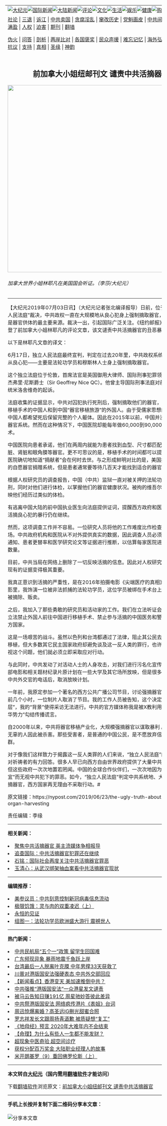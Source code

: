 <a name="1" id="1" target="_blank"></a><span id="1"></span>
<table align=center border="0"><tr><td colspan="2" VALIGN=TOP><a href="https://github.com/lwo265/djy/blob/master/gb/nsc413.md#1"><img src="https://raw.githubusercontent.com/lwo265/www/master/t/djy/1.jpg" title="大纪元"></a><a href="https://github.com/lwo265/djy/blob/master/gb/n24hr.md#1"><img src="https://raw.githubusercontent.com/lwo265/www/master/t/djy/3.jpg" title="国际新闻"></a><a href="https://github.com/lwo265/djy/blob/master/gb/nsc413.md#1"><img src="https://raw.githubusercontent.com/lwo265/www/master/t/djy/4.jpg" title="大陆新闻"></a><a href="https://github.com/lwo265/djy/blob/master/gb/news392.md#1"><img src="https://raw.githubusercontent.com/lwo265/www/master/t/djy/5.jpg" title="评论"></a><a href="https://github.com/lwo265/djy/blob/master/gb/news2007.md#1"><img src="https://raw.githubusercontent.com/lwo265/www/master/t/djy/6.jpg" title="文化"></a><a href="https://github.com/lwo265/djy/blob/master/gb/news2008.md#1"><img src="https://raw.githubusercontent.com/lwo265/www/master/t/djy/7.jpg" title="生活"></a><a href="https://github.com/lwo265/djy/blob/master/gb/ncyule.md#1"><img src="https://raw.githubusercontent.com/lwo265/www/master/t/djy/8.jpg" title="娱乐"></a><a href="https://github.com/lwo265/djy/blob/master/gb/nsc1002.md#1"><img src="https://raw.githubusercontent.com/lwo265/www/master/t/djy/9.jpg" title="健康"><a href="https://www.youlucky.com"><img src="https://raw.githubusercontent.com/lwo265/www/master/t/djy/10.jpg" title="购物"></a><a href="https://donate.epochtimes.com/?utm_medium=epochtimes&utm_source=referral&utm_campaign=donate_button_djyarticleheader"><img src="https://raw.githubusercontent.com/lwo265/www/master/t/djy/12.jpg" title="捐款"></a></td></tr>
<tr><td colspan="2" VALIGN=TOP><a target="_blank" href="https://github.com/lwo265/djy/blob/master/gb/9p.md#1">社论</a> | <a target="_blank" href="https://github.com/lwo265/djy/blob/master/gb/nf5657.md#1">三退</a> | <a target="_blank" href="https://github.com/lwo265/djy/blob/master/gb/nf6124.md#1">诉江</a> | <a target="_blank" href="https://github.com/lwo265/djy/blob/master/gb/nf1176117.md#1">中共卖国</a> | <a target="_blank" href="https://github.com/lwo265/djy/blob/master/gb/nf5773.md#1">贪腐淫乱</a> | <a target="_blank" href="https://github.com/lwo265/djy/blob/master/gb/nf1176115.md#1">窜改历史</a> | <a target="_blank" href="https://github.com/lwo265/djy/blob/master/gb/nf1176107.md#1">党魁画皮</a> | <a target="_blank" href="https://github.com/lwo265/djy/blob/master/gb/nf1320400.md#1">中共间谍</a> | <a target="_blank" href="https://github.com/lwo265/djy/blob/master/gb/nf1176114.md#1">破坏传统</a> | <a target="_blank" href="https://github.com/lwo265/ntdtv/blob/master/gb/prog447_1.md#1">恶贯满盈</a> | <a target="_blank" href="https://github.com/lwo265/djy/blob/master/gb/ncid278.md#1">人权</a> | <a target="_blank" href="https://github.com/lwo265/djy/blob/master/gb/nf1176111.md#1">迫害</a> | <a target="_blank" href="https://gitlab.com/szzdlab/mh-qikan/blob/master/README.md#1">期刊</a> | <a target="_blank" href="https://github.com/lwo265/www/blob/master/README.md?zsrh#8">翻墙</a></p><p><a target="_blank" href="https://github.com/lwo265/djy/blob/master/gb/nf5562.md#1">伪火</a> | <a target="_blank" href="https://github.com/lwo265/djy/blob/master/gb/nf4378.md#1">问答</a> | <a target="_blank" href="https://github.com/lwo265/djy/blob/master/gb/nf5792.md#1">剖析</a> | <a target="_blank" href="https://github.com/lwo265/djy/blob/master/gb/nf5735.md#1">两岸比对</a> | <a target="_blank" href="https://github.com/lwo265/djy/blob/master/gb/nf6119.md#1">各国褒奖</a> | <a target="_blank" href="https://github.com/lwo265/djy/blob/master/gb/nf6120.md#1">民众声援</a> | <a target="_blank" href="https://github.com/lwo265/djy/blob/master/gb/nf1188594.md#1">难忘记忆</a> | <a target="_blank" href="https://github.com/lwo265/djy/blob/master/gb/nf3180.md#1">海外弘传</a> | <a target="_blank" href="https://github.com/lwo265/djy/blob/master/gb/nf5410.md#1">万人上访</a> | <a target="_blank" href="https://github.com/lwo265/ntdtv/blob/master/gb/prog1530_1.md#1">和平抗议</a> | <a target="_blank" href="https://github.com/lwo265/djy/blob/master/gb/nf4386.md#1">支持</a> | <a target="_blank" href="https://github.com/lwo265/djy/blob/master/gb/nf4389.md#1">真相</a> | <a target="_blank" href="https://github.com/lwo265/djy/blob/master/gb/nf5790.md#1">圣缘</a> | <a target="_blank" href="https://github.com/lwo265/djy/blob/master/gb/nf4786.md#1">神韵</a></td></tr>
<tr><td VALIGN=TOP width="626"><h2 align=center>前加拿大小姐纽邮刊文 谴责中共活摘器官</h2>
<img width="600" src="https://i.epochtimes.com/assets/uploads/2015/09/1507232050161160-600x400.jpg" />
<h6>加拿大世界小姐林耶凡在美国国会听证。（李莎/大纪元）
</h6>
<hr>
	<p>【大纪元2019年07月03日讯】（大纪元记者张北编译报导）日前，位于伦敦的“<ahref="https://chinatribunal.com/">独立人民法庭</a>”裁决，中共政权一直在大规模地从良心犯身上强制摘取器官，而法轮功学员是器官供体的最主要来源。裁决一出，引起国际广泛关注。《纽约邮报》于6月23日刊登了前<ahref="https://github.com/lwo265/djy/blob/master/gb/tag/%E5%8A%A0%E6%8B%BF%E5%A4%A7%E5%B0%8F%E5%A7%90.md#1">加拿大小姐</a><ahref="https://github.com/lwo265/djy/blob/master/gb/tag/%E6%9E%97%E8%80%B6%E5%87%A1.md#1">林耶凡</a>的评论文章，该文谴责中共<ahref="https://github.com/lwo265/djy/blob/master/gb/tag/%E6%B4%BB%E6%91%98%E5%99%A8%E5%AE%98.md#1">活摘器官</a>的丑恶暴行。</p>
<p>以下是<ahref="https://github.com/lwo265/djy/blob/master/gb/tag/%E6%9E%97%E8%80%B6%E5%87%A1.md#1">林耶凡</a>文章的译文：</p>
<p>6月17日，独立人民法庭最终宣判，判定在过去20年里，中共政权系统地、大规模地从良心犯——主要是法轮功学员和穆斯林人士身上强制摘取器官。</p>
<p>这个独立法庭位于伦敦，首席法官是英国御用大律师、国际刑事犯罪领域的知名人士杰弗里·尼斯爵士（Sir Geoffrey Nice QC）。他曾主导国际刑事法庭对前南斯拉夫总统米洛舍维奇的起诉。</p>
<p>法庭收集的证据显示，中共对囚犯执行死刑后，强制摘取他们的器官，贩卖给需要做移植手术的中国人和到中国“器官移植旅游”的外国人。由于受儒家思想的深刻影响，中国人都希望死后保留完整的个人躯体。因此在2015年以前，中国并没有自愿捐赠器官系统。然而在这种情况下，中国医院却能每年做60,000到90,000台器官移植手术。</p>
<p>中国医院向患者承诺，他们在两周内就能为患者找到血型、尺寸都匹配的心脏、肝脏、肾脏和眼角膜等器官。更不可思议的是，移植手术的时间都可以提前预约，仿佛医院确切地知道“捐献者”会在何时去世。与之形成鲜明对比的是，美国拥有非常完善的自愿器官捐赠系统，但是患者通常要等待几百天才能找到适合的器官。</p>
<p>根据人权研究员的调查报告，中国（中共）监狱一直对被关押的法轮功学员施以酷刑，同时对他们进行体检，以掌握他们的器官健康状况。被拘的维吾尔族穆斯林也反映他们经历过类似的体检。</p>
<p>有逃离中国大陆的前中国执业医生向法庭提供证词，提醒西方政府和医务人员，中共活摘良心犯的暴行仍在继续。</p>
<p>然而，这项调查工作并不容易。一位研究人员将他的工作难度比作检查核爆炸后的现场。中共政府机构和医院从不对外提供真实的数据，因此调查人员必须通过医院翻新通知、患者更替率和医学研究论文等证据进行推断，以估算每家医院进行移植手术的数量。</p>
<p>目前，中共当局在网络上删除了一切反映活摘的信息。因此对人权研究员来说，保存现有的证据变得极其重要。</p>
<p>我真正意识到活摘的严重性，是在2016年拍摄电影《尖端医疗的真相》的时候。电影里，我饰演一位被非法抓捕的法轮功学员，这位学员被绑在手术台上，重要器官都被摘除、贩卖。</p>
<p>之后，我加入了那些勇敢的研究员和活动家的工作。我们在立法听证会上作证，推动立法禁止外国人前往中国进行移植手术、禁止参与活摘的中国医务和警务人员入境西方国家。</p>
<p>这是一场艰苦的战斗。虽然以色列和台湾都通过了法律，阻止其公民去中国进行器官移植，但大多数其它民主国家政府却避免谈及这一反人类的罪行，也许是因为一旦正视这个问题，他们就必须立即采取应对行动。</p>
<p>与此同时，中共发动了对活动人士的人身攻击，对我们进行污名化宣传。我主演的多部电影和相关题材纪录片原计划在一些大学及其它场所放映，但是很多主办方在接到中共外交官的电话后，取消放映计划。</p>
<p>一年前，我原定参加一个著名的西方公共广播公司节目，讨论<ahref="https://github.com/lwo265/djy/blob/master/gb/tag/%E5%BC%BA%E6%91%98%E5%99%A8%E5%AE%98.md#1">强摘器官</a>。但是在直播前几个小时，一位制片人取消了节目。我的工作人员被告知，这个决定来自“更高层”，我的“背景”使得采访无法进行。中共的官方媒体称我是被X教利用的工具，和“反华势力”勾结传播谎言。</p>
<p>自2000年以来，中共将器官移植产业化，大规模<ahref="https://github.com/lwo265/djy/blob/master/gb/tag/%E5%BC%BA%E6%91%98%E5%99%A8%E5%AE%98.md#1">强摘器官</a>以谋取暴利 。几十数百万无辜的人因此被杀害。那些受害者，是普通的中国公民，是不愿放弃信仰的善良人群。</p>
<p>对于像我们这样致力于揭露这一反人类罪的人们来说，“独立人民法庭”的判决如同是对祈祷者的有力回答。很多人早已向西方自由世界政府提供了大量中共活摘的证据，但这些政府一次次地置若罔闻。中国的全球合作伙伴们，一次次地因为真相“不合时宜”而无视中共犯下的罪恶。如今，“独立人民法庭”判定中共系统地、大规模地强制<ahref="https://github.com/lwo265/djy/blob/master/gb/tag/%E6%B4%BB%E6%91%98%E5%99%A8%E5%AE%98.md#1">活摘器官</a>，西方国家再无理由不采取行动。#</p>
<p>原文链接：<ahref="https://nypost.com/2019/06/23/the-ugly-truth-about-chinas-organ-harvesting">https://nypost.com/2019/06/23/the-ugly-truth-about-chinas-organ-harvesting</a></p>
<p>责任编辑：李缘</p>
	
<hr>


<strong>相关新闻：</strong>
<li><a href="https://github.com/lwo265/djy/blob/master/gb/19/4/4/n11162842.md#1">聚焦中共活摘器官 英主流媒体争相报导</a></li>
<li><a href="https://github.com/lwo265/djy/blob/master/gb/19/4/27/n11218301.md#1">追查国际：中共活摘器官犯罪还在继续</a></li>
<li><a href="https://github.com/lwo265/djy/blob/master/gb/19/5/5/n11235085.md#1">石铭：国际社会再度关注中共活摘器官罪恶</a></li>
<li><a href="https://github.com/lwo265/djy/blob/master/gb/19/5/28/n11285459.md#1">玉清心：从武汉绑架抽血案看中共活摘器官现状</a></li>
<hr>


<strong>编辑推荐：</strong>
<li><a href="https://github.com/onzhi266/djy/blob/master/gb/20/2/22/n11887949.md#1">美参议员：中共刻意控制新冠病毒信息流动</a></li>
<li><a href="https://github.com/tsiac2612/djy/blob/master/gb/18/3/14/n10217201.md#1" target="_blank">极限饥饿：灵与肉的双重凌迟（上）</a></li><li><a href="https://github.com/lwo265/www/blob/master/README.md?dfh#9" target="_blank">永恒的见证</a></li><li><a href="https://github.com/tsiac2612/djy/blob/master/gb/19/8/30/n11489139.md#1" target="_blank">组图一：法轮功学员欧洲盛大游行 震撼世人</a></li>
<hr>

<strong>热门新闻：</strong>
<li><a href="https://github.com/lwo265/djy/blob/master/gb/20/5/21/n12127823.md#1">中共民航局“五个一”政策 留学生回国难</a></li>
<li><a href="https://github.com/lwo265/djy/blob/master/gb/20/5/23/n12130928.md#1">广东频现异象 暴雨地震千鱼跃上岸</a></li>
<li><a href="https://github.com/lwo265/djy/blob/master/gb/20/5/22/n12129561.md#1">台湾最后一人脱离叶克膜 中年男撑33天获救了</a></li>
<li><a href="https://github.com/lwo265/djy/blob/master/gb/20/5/22/n12129980.md#1">川普对港版国安法强硬表态 中共外交部回应</a></li>
<li><a href="https://github.com/lwo265/djy/blob/master/gb/20/5/22/n12130002.md#1">【新闻看点】香港变天 美加速推倒中共？</a></li>
<li><a href="https://github.com/lwo265/djy/blob/master/gb/20/5/21/n12127097.md#1">中共强推“港版国安法”一众港星发文谴责</a></li>
<li><a href="https://github.com/lwo265/djy/blob/master/gb/20/5/21/n12127467.md#1">被马云告知日赚191亿 周星驰妙答彼此差异</a></li>
<li><a href="https://github.com/lwo265/djy/blob/master/gb/20/5/22/n12129870.md#1">中共祭港版国安法 网络疯传港片《表姐》台词</a></li>
<li><a href="https://github.com/lwo265/djy/blob/master/gb/20/5/22/n12130142.md#1">周迅惊爆离婚？高圣远IG删光甜蜜合照</a></li>
<li><a href="https://github.com/lwo265/djy/blob/master/gb/20/5/22/n12130294.md#1">罗志祥发长文跟周扬青道歉 被质疑想“复工”</a></li>
<li><a href="https://github.com/lwo265/djy/blob/master/gb/20/5/18/n12117961.md#1">《地母经》预言 2020年大难年内不会结束</a></li>
<li><a href="https://github.com/lwo265/djy/blob/master/gb/20/2/25/n11894182.md#1">【命理】为什么有些人一生都不能发财？</a></li>
<li><a href="https://github.com/lwo265/djy/blob/master/gb/20/5/1/n12074643.md#1">超现象中医奇验  超空间诊疗</a></li>
<li><a href="https://github.com/lwo265/djy/blob/master/gb/20/5/21/n12125394.md#1">获权分配百万奖金 大陆职业经理人的故事</a></li>
<li><a href="https://github.com/lwo265/djy/blob/master/gb/13/8/14/n3940722.md#1">米开朗基罗（9）重回佛罗伦斯（上）</a></li>
<hr>

<strong>本文转自<a href="https://www.epochtimes.com">大纪元</a>（国内需用<a href="https://github.com/lwo265/www/blob/master/README.md#8">翻墙软件</a>才能访问）</strong><p>下载<a href="https://github.com/lwo265/www/blob/master/README.md#8">翻墙软件</a>浏览原文：<a href="https://www.epochtimes.com/gb/19/7/2/n11360291.htm">前加拿大小姐纽邮刊文 谴责中共活摘器官</a></p><hr>

<strong>手机上长按并复制下面二维码分享本文章：</strong><br><br><img src="http://d1p1.ip.zn2.us/v.php?action=qrcode&url=https://github.com/lwo265/djy/blob/master/gb/19/7/2/n11360291.md%231" title="分享本文章"></td><td VALIGN=TOP><a href="https://github.com/lwo265/djy/blob/master/gb/16/1/21/n4622075.md?dfh#1" target="_blank"><img src="https://raw.githubusercontent.com/lwo265/djy/master/gb/300/wei-f1.jpg" title="中共的伪火骗局"  alt="中共的伪火骗局"></a><br><a href="https://github.com/lwo265/www/blob/master/README.md?dfh#9" target="_blank"><img src="https://raw.githubusercontent.com/lwo265/djy/master/gb/300/yong-h.jpg" title="永恒的见证"  alt="永恒的见证"></a><br><a href="https://github.com/lwo265/djy/blob/master/gb/13/9/29/n3974789.md?dfh#1" target="_blank"><img src="https://raw.githubusercontent.com/lwo265/djy/master/gb/300/shang-lnz.jpg" title="善良女子被中共投男牢"  alt="善良女子被中共投男牢"></a><br><a href="https://github.com/lwo265/djy/blob/master/gb/16/3/16/n4663449.md?dfh#1" target="_blank"><img src="https://raw.githubusercontent.com/lwo265/djy/master/gb/300/huo-z3.jpg" title="警卫目击活摘器官"  alt="警卫目击活摘器官"></a><br><a href="https://github.com/lwo265/djy/blob/master/gb/16/8/7/n8177641.md?dfh#1" target="_blank"><img src="https://raw.githubusercontent.com/lwo265/djy/master/gb/300/huo-z4.jpg" title="证人描述活摘恐怖"  alt="证人描述活摘恐怖"></a><br><a href="https://github.com/lwo265/djy/blob/master/gb/10/4/19/n2881569.md?dfh#1" target="_blank"><img src="https://raw.githubusercontent.com/lwo265/djy/master/gb/300/huo-z1.jpg" title="揭开活摘器官黑幕"  alt="揭开活摘器官黑幕"></a><br><a href="https://github.com/lwo265/djy/blob/master/gb/10/11/7/n3077476.md?dfh#1" target="_blank"><img src="https://raw.githubusercontent.com/lwo265/djy/master/gb/300/ma-ks.jpg" title="马克思的成魔之路"  alt="马克思的成魔之路"></a><br><a href="https://github.com/lwo265/djy/blob/master/gb/14/6/9/n4173977.md?dfh#1" target="_blank"><img src="https://raw.githubusercontent.com/lwo265/djy/master/gb/300/chang-zs.jpg" title="藏字石 蕴天机"  alt="藏字石 蕴天机"></a><br><a href="https://github.com/lwo265/djy/blob/master/gb/18/5/10/n10381511.md?dfh#1" target="_blank"><img src="https://raw.githubusercontent.com/lwo265/djy/master/gb/300/st1.jpg" title="关注3亿人三退"  alt="关注3亿人三退"></a><br><a href="https://github.com/lwo265/djy/blob/master/gb/18/3/21/n10237682.md?dfh#1" target="_blank"><img src="https://raw.githubusercontent.com/lwo265/djy/master/gb/300/jie-t.jpg" title="解体中共复兴中华"  alt="解体中共复兴中华"></a><br><a href="https://github.com/lwo265/djy/blob/master/gb/9/2/9/n2422991.md?dfh#1" target="_blank"><img src="https://raw.githubusercontent.com/lwo265/djy/master/gb/300/gao-zs.jpg" title="中共迫害良心律师"  alt="中共迫害良心律师"></a><br><a href="https://github.com/lwo265/djy/blob/master/gb/18/12/9/n10900044.md?dfh#1" target="_blank"><img src="https://raw.githubusercontent.com/lwo265/djy/master/gb/300/sj1.jpg" title="303万人举报江泽民"  alt="303万人举报江泽民"></a><br><a href="https://github.com/lwo265/djy/blob/master/gb/18/8/28/n10672014.md?dfh#1" target="_blank"><img src="https://raw.githubusercontent.com/lwo265/djy/master/gb/300/sj2.jpg" title="这些官员为何起诉江泽民"  alt="这些官员为何起诉江泽民"></a><br><a href="https://github.com/lwo265/djy/blob/master/gb/8/12/18/n2367165.md?dfh#1" target="_blank"><img src="https://raw.githubusercontent.com/lwo265/djy/master/gb/300/liangan.jpg" title="海峡两岸的强烈对比"  alt="海峡两岸的强烈对比"></a><br><a href="https://github.com/lwo265/djy/blob/master/gb/15/12/10/n4593139.md?dfh#1" target="_blank"><img src="https://raw.githubusercontent.com/lwo265/djy/master/gb/300/jia-ndzl.jpg" title="加拿大总理的贺信"  alt="加拿大总理的贺信"></a><br><a href="https://github.com/lwo265/djy/blob/master/gb/11/6/17/n3289382.md?dfh#1" target="_blank"><img src="https://raw.githubusercontent.com/lwo265/djy/master/gb/300/xiao-wd.jpg" title="探寻真相兼听则明"  alt="探寻真相兼听则明"></a><br><a href="https://github.com/lwo265/djy/blob/master/gb/18/10/27/n10812623.md?dfh#1" target="_blank"><img src="https://raw.githubusercontent.com/lwo265/djy/master/gb/300/yindu.jpg" title="印度媒体报道东方"  alt="印度媒体报道东方"></a><br><a href="https://github.com/lwo265/djy/blob/master/gb/18/6/9/n10469652.md?dfh#1" target="_blank"><img src="https://raw.githubusercontent.com/lwo265/djy/master/gb/300/xie-j.jpg" title="不一样的海外校园"  alt="不一样的海外校园"></a><br><a href="https://github.com/lwo265/djy/blob/master/gb/7/4/5/n1669415.md?dfh#1" target="_blank"><img src="https://raw.githubusercontent.com/lwo265/djy/master/gb/300/li-up.jpg" title="从大师到徒弟的传奇"  alt="从大师到徒弟的传奇"></a><br><a href="https://github.com/lwo265/djy/blob/master/gb/17/5/26/n9191512.md?dfh#1" target="_blank"><img src="https://raw.githubusercontent.com/lwo265/djy/master/gb/300/zfl2.jpg" title="亿万人与东方一本奇书"  alt="亿万人与东方一本奇书"></a><br><a href="https://github.com/lwo265/djy/blob/master/gb/13/11/27/n4020290.md?dfh#1" target="_blank"><img src="https://raw.githubusercontent.com/lwo265/djy/master/gb/300/zhen-h.jpg" title="大陆见不到的震撼场面"  alt="大陆见不到的震撼场面"></a><br><a href="https://github.com/lwo265/djy/blob/master/gb/15/7/17/n4482910.md?dfh#1" target="_blank"><img src="https://raw.githubusercontent.com/lwo265/djy/master/gb/300/dalu-sk.jpg" title="人心向善 大陆当初盛况"  alt="人心向善 大陆当初盛况"></a><br><a href="https://github.com/lwo265/djy/blob/master/gb/19/1/5/n10955468.md?dfh#1" target="_blank"><img src="https://raw.githubusercontent.com/lwo265/djy/master/gb/300/zfl1.jpg" title="追寻真理 这书讲什么"  alt="追寻真理 这书讲什么"></a><br><a href="https://github.com/lwo265/www/blob/master/README.md?dfh#1" target="_blank"><img src="https://raw.githubusercontent.com/lwo265/djy/master/gb/300/fq1.jpg" title="下载免费翻墙软件"  alt="下载免费翻墙软件"></a><br></td></tr></table>
